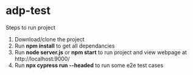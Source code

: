 # adp-test

Steps to run project
1. Download/clone the project
2. Run **npm install** to get all dependancies
3. Run **node server.js** or **npm start** to run project and view webpage at http://localhost:9000/
4. Run **npx cypress run --headed** to run some e2e test cases
